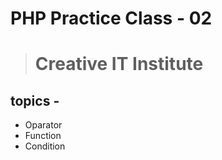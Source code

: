 # PHP Practice Class - 02 
> # Creative IT Institute

## topics - 

* Oparator
* Function
* Condition

